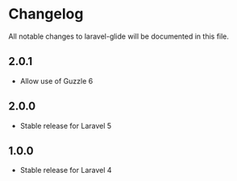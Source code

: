 # Changelog

All notable changes to laravel-glide will be documented in this file.

## 2.0.1
- Allow use of Guzzle 6

## 2.0.0
- Stable release for Laravel 5

## 1.0.0
- Stable release for Laravel 4
